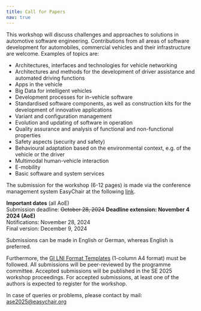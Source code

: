```yaml
---
title: Call for Papers
nav: true
---
```


This workshop will discuss challenges and approaches to solutions in automotive software engineering. Contributions from all areas of software development for automobiles, commercial vehicles and their infrastructure are welcome. Examples of topics are:

- Architectures, interfaces and technologies for vehicle networking
- Architectures and methods for the development of driver assistance and automated driving functions
- Apps in the vehicle
- Big Data for intelligent vehicles
- Development processes for in-vehicle software
- Standardised software components, as well as construction kits for the development of innovative applications
- Variant and configuration management
- Evolution and updating of software in operation
- Quality assurance and analysis of functional and non-functional properties
- Safety aspects (security and safety)   
- Behavioural adaptation based on the environmental context, e.g. of the vehicle or the driver
- Multimodal human-vehicle interaction
- E-mobility
- Basic software and system services

The submission for the workshop (6-12 pages) is made via the conference management system EasyChair at the following [link](https://easychair.org/conferences/?conf=ase2025). 

__Important dates__ (all AoE)\
Submission deadline: ~~October 28, 2024~~  __Deadline extension: November 4 2024 (AoE)__\
Notifications: November 28, 2024\
Final version: December 9, 2024

Submissions can be made in English or German, whereas English is preferred.

Furthermore, the [GI LNI Format Templates](https://github.com/gi-ev/LNI) (1-column A4 format) must be followed. All submissions will be peer-reviewed by the programme committee. Accepted submissions will be published in the SE 2025 workshop proceedings. For accepted submissions, at least one of the authors is expected to register for the workshop. 

In case of queries or problems, please contact by mail: ase2025@easychair.org

<!-- The CfP is also available as a [PDF document](https://github.com/ASE-Workshop/2024/raw/main/images/ASE2024-WorkshopCfP.pdf). -->
